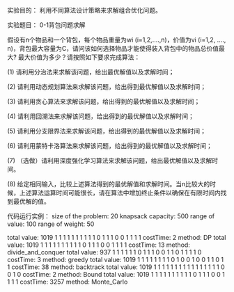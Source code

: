 实验目的： 利用不同算法设计策略来求解组合优化问题。

实验题目： 0-1背包问题求解

假设有n个物品和一个背包，每个物品重量为wi (i=1,2,....,n)，价值为vi (i=1,2, ...., n)，背包最大容量为C，请问该如何选择物品才能使得装入背包中的物品总价值最大? 最大价值为多少？请按照如下要求完成算法：

(1) 请利用分治法来求解该问题，给出最优解值以及求解时间；

(2) 请利用动态规划算法来求解该问题，给出得到最优解值以及求解时间；

(3) 请利用贪心算法来求解该问题，给出得到的最优解值以及求解时间；

(4) 请利用回溯法来求解该问题，给出得到的最优解值以及求解时间；

(5) 请利用分支限界法来求解该问题，给出得到的最优解值以及求解时间；

(6) 请利用蒙特卡洛算法来求解该问题，给出得到的最优解值以及求解时间；

(7) （选做）请利用深度强化学习算法来求解该问题，给出最优解值以及求解时间。

(8) 给定相同输入，比较上述算法得到的最优解值和求解时间。当n比较大的时候，上述算法运算时间可能很长，请在算法中增加终止条件以确保在有限时间内找到最优解的值。




代码运行实例：
size of the problem: 20
knapsack capacity: 500
range of value: 100
range of weight: 50

total value: 1019
1 1 1 1 1 1 1 1 1 1 0 1 1 1 0 0 1 1 1 1 
costTime: 2   method: DP
total value: 1019
1 1 1 1 1 1 1 1 1 1 0 1 1 1 0 0 1 1 1 1 
costTime: 13   method: divide_and_conquer
total value: 937
1 1 1 1 1 1 0 1 1 1 0 0 1 1 0 1 1 1 1 0 
costTime: 3   method: greedy
total value: 1019
1 1 1 1 1 1 1 1 0 1 0 0 1 0 0 1 1 0 1 1 
costTime: 38   method: backtrack
total value: 1019
1 1 1 1 1 1 1 1 1 1 1 1 1 1 1 1 0 0 1 0 
costTime: 2 method: Bound
total value: 1019
1 1 1 1 1 1 1 1 1 1 0 1 1 1 0 0 1 1 1 1 
costTime: 3257   method: Monte_Carlo
